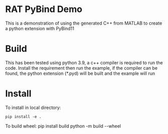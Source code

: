 RAT PyBind Demo
===============
This is a demonstration of using the generated C++ from MATLAB to create a python extension with PyBind11

Build
=====
This has been tested using python 3.9, a c++ compiler is required to run the code. Install the requirement then run the example, if the 
compiler can be found, the python extension (*.pyd) will be built and the example will run

Install
=======
To install in local directory:

    pip install -e .

To build wheel:
    pip install build
    python -m build --wheel
